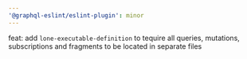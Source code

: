 ```yaml
---
'@graphql-eslint/eslint-plugin': minor
---
```


feat: add `lone-executable-definition` to tequire all queries, mutations, subscriptions and fragments to be located in separate files
